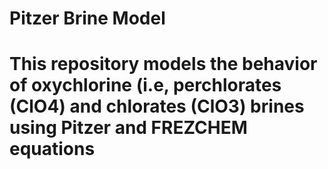 # Pitzer Brine Model
# This repository models the behavior of oxychlorine (i.e, perchlorates (ClO4) and chlorates (ClO3) brines using Pitzer and FREZCHEM equations
